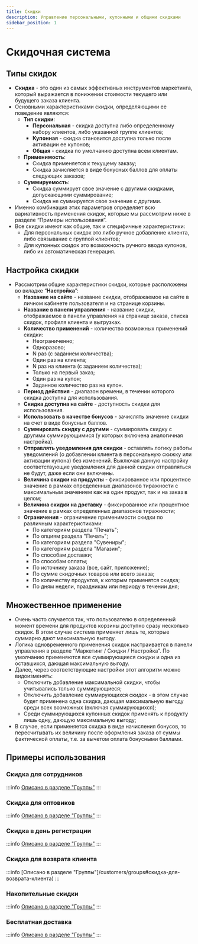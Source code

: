```yaml
---
title: Скидки
description: Управление персональными, купонными и общими скидками
sidebar_position: 1
---
```


# Скидочная система
## Типы скидок
* __Скидка__ - это один из самых эффективных инструментов маркетинга, который выражается в понижении стоимости текущего или будущего заказа клиента.
* Основными характеристиками скидки, определяющими ее поведение являются:
    + __Тип скидки__:
        + __Персональная__ - скидка доступна либо определенному набору клиентов, либо указанной группе клиентов;
        + __Купонная__ - скидка становится доступна только после активации ее купонов;
        + __Общая__ - скидка по умолчанию доступна всем клиентам.
    + __Применимость__:
        + Скидка применяется к текущему заказу;
        + Скидка зачисляется в виде бонусных баллов для оплаты следующих заказов;
    + __Суммируемость__:
        + Скидка суммирует свое значение с другими скидками, допускающими суммирование;
        + Скидка не суммируется свое значение с другими.
* Именно комбинация этих параметров определяет всю вариативность применения скидок, которые мы рассмотрим ниже в разделе “Примеры использования”.
* Все скидки имеют как общие, так и специфичные характеристики:
    + Для персональных скидок это либо ручное добавление клиента, либо связывание с группой клиентов;
    + Для купонных скидок это возможность ручного ввода купонов, либо их автоматическая генерация.

## Настройка скидки
* Рассмотрим общие характеристики скидки, которые расположены во вкладке “__Настройка__”:
    + __Название на сайте__ - название скидки, отображаемое на сайте в личном кабинете пользователя и на странице корзины.
    + __Название в панели управления__ - название скидки, отображаемое в панели управления на странице заказа, списка скидок, профиля клиента и выгрузках.
    + __Количество применений__ - количество возможных применений скидки:
        + Неограниченно;
        + Одноразово;
        + N раз (с заданием количества);
        + Один раз на клиента;
        + N раз на клиента (с заданием количества);
        + Только на первый заказ;
        + Один раз на купон;
        + Заданное количество раз на купон.
    + __Период действия__ - диапазон времени, в течении которого скидка доступна для использования. 
    + __Скидка доступна на сайте__ - доступность скидки для использования.
    + __Использовать в качестве бонусов__ - зачислять значение скидки на счет в виде бонусных баллов.
    + __Суммировать скидку с другими__ - суммировать скидку с другими суммирующимися (у которых включена аналогичная настройка).
    + __Отправлять уведомления для скидки__ - оставлять логику работы уведомлений (о добавлении клиента в персональную скижку или активации купона) без изменений. Выключая данную настройку соответствующие уведомления для данной скидки отправляться не будут, даже если они включены.
    + __Величина скидки на продукты__ - фиксированное или процентное значение в рамках определенных диапазонов тиражности с максимальным значением как на один продукт, так и на заказ в целом;
    + __Величина скидки на доставку__ - фиксированное или процентное значение в рамках определенных диапазонов тиражности;
    + __Ограничения__ - ограничение применимости скидки по различным характеристиками:
        + По категориям раздела "Печать";
        + По опциям раздела "Печать";
        + По категориям раздела "Сувениры";
        + По категориям раздела "Магазин";
        + По способам доставки;
        + По способам оплаты;
        + По источнику заказа (все, сайт, приложение);
        + По сумме скидочных товаров или всего заказа;
        + По количеству продуктов, к которым применятся скидка;
        + По дням недели, праздникам или периоду в течении дня;

## Множественное применение
* Очень часто случается так, что пользователю в определенный момент времени для продуктов корзины доступно сразу несколько скидок. В этом случае система применяет лишь те, которые суммарно дают максимальную выгоду.
* Логика одновременного применения скидок настраивается в панели управления в разделе “Маркетинг / Скидки / Настройка”. По умолчанию применяются все суммирующиеся скидки и одна из оставшихся, дающая максимальную выгоду. 
* Далее, через соответствующие настройки этот алгоритм можно видоизменять:
    + Отключить добавление максимальной скидки, чтобы учитывались только суммирующиеся;
    + Отключить добавление суммирующихся скидок - в этом случае будет применена одна скидка, дающая максимальную выгоду среди всех возможных (включая суммирующихся);
    + Среди суммирующихся купонных скидок применять к продукту лишь одну, дающую максимальную выгоду;
* В случае, если применяется скидка в виде начисления бонусов, то пересчитывать их величину после оформления заказа от суммы фактической оплаты, т.е. за вычетом оплата бонусными баллами.

## Примеры использования
### Скидка для сотрудников
:::info
[Описано в разделе "Группы"](/customers/groups#скидка-для-сотрудников)
:::
### Скидка для оптовиков
:::info
[Описано в разделе "Группы"](/customers/groups#оптовая-печать-фотографий)
:::
### Скидка в день регистрации
:::info
[Описано в разделе "Группы"](/customers/groups#скидка-в-день-регистрации)
:::
### Скидка для возврата клиента
:::info
[Описано в разделе "Группы"]/customers/groups#скидка-для-возврата-клиента)
:::
### Накопительные скидки
:::info
[Описано в разделе "Группы"](/customers/groups#накопительные-скидки)
:::
### Бесплатная доставка
:::info
[Описано в разделе "Группы"](/customers/groups#бесплатная-доставка)
:::